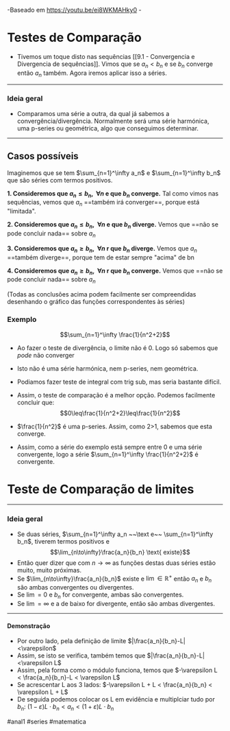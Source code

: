 -Baseado em https://youtu.be/ei8WKMAHky0 -

# Testes de Comparação
- Tivemos um toque disto nas sequências [[9.1 - Convergencia e Divergencia de sequências]]. Vimos que se $a_n < b_n$ e se $b_n$ converge então $a_n$ também. Agora iremos aplicar isso a séries.

---
### Ideia geral
- Comparamos uma série a outra, da qual já sabemos a convergência/divergência. Normalmente será uma série harmónica, uma p-series ou geométrica, algo que conseguimos determinar.
---

## Casos possíveis
Imaginemos que se tem $\sum_{n=1}^\infty a_n$ e $\sum_{n=1}^\infty b_n$ que são séries com termos positivos.

**1. Consideremos que $a_n\leq b_n,~~\forall n$ e que $b_n$ converge.** 
Tal como vimos nas sequências, vemos que $a_n$ ==também irá converger==, porque está "limitada".

**2. Consideremos que $a_n\leq b_n,~~\forall n$ e que $b_n$ diverge.** 
Vemos que ==não se pode concluir nada== sobre $a_n$

**3. Consideremos que $a_n\geq b_n, ~~\forall n$ r que $b_n$ diverge.**
Vemos que $a_n$ ==também diverge==, porque tem de estar sempre "acima" de bn

**4. Consideremos que $a_n\geq b_n, ~~\forall n$ r que $b_n$ converge.**
Vemos que ==não se pode concluir nada== sobre $a_n$

(Todas as conclusões acima podem facilmente ser compreendidas desenhando o gráfico das funções correspondentes às séries)

### Exemplo
$$\sum_{n=1}^\infty \frac{1}{n^2+2}$$
- Ao fazer o teste de divergência, o limite não é 0. Logo só sabemos que *pode* não converger
- Isto não é uma série harmónica, nem p-series, nem geométrica.
- Podiamos fazer teste de integral com trig sub, mas seria bastante difícil.

- Assim, o teste de comparação é a melhor opção. Podemos facilmente concluir que:
$$0\leq\frac{1}{n^2+2}\leq\frac{1}{n^2}$$
- $\frac{1}{n^2}$ é uma p-series. Assim, como 2>1, sabemos que esta converge.
- Assim, como a série do exemplo está sempre entre 0 e uma série convergente, logo a série $\sum_{n=1}^\infty \frac{1}{n^2+2}$ é convergente.

# Teste de Comparação de limites
---
### Ideia geral
- Se duas séries, $\sum_{n=1}^\infty a_n ~~\text e~~ \sum_{n=1}^\infty b_n$, tiverem termos positivos e 
$$\lim_{n\to\infty}\frac{a_n}{b_n} \text{ existe}$$
- Então quer dizer que com $n\to\infty$ as funções destas duas séries estão muito, muito próximas.
- Se $\lim_{n\to\infty}\frac{a_n}{b_n}$ existe e $\lim\in\mathbb R^+$ então $a_n$ e $b_n$ são ambas convergentes ou divergentes. 
- Se $\lim=0$ e $b_n$ for convergente, ambas são convergentes. 
- Se $\lim=\infty$ e a de baixo for divergente, então são ambas divergentes.
---

#### Demonstração
- Por outro lado, pela definição de limite $|\frac{a_n}{b_n}-L|<\varepsilon$
- Assim, se isto se verifica, também temos que $|\frac{a_n}{b_n}-L|<\varepsilon L$
- Assim, pela forma como o módulo funciona, temos que $-\varepsilon L < \frac{a_n}{b_n}-L < \varepsilon L$
- Se acrescentar L aos 3 lados: $-\varepsilon L + L < \frac{a_n}{b_n} < \varepsilon L + L$
- De seguida podemos colocar os L em evidência e multiplciar tudo por $b_n$: $(1-\varepsilon)L\cdot b_n<a_n<(1+\varepsilon)L\cdot b_n$

#anal1 #series #matematica 